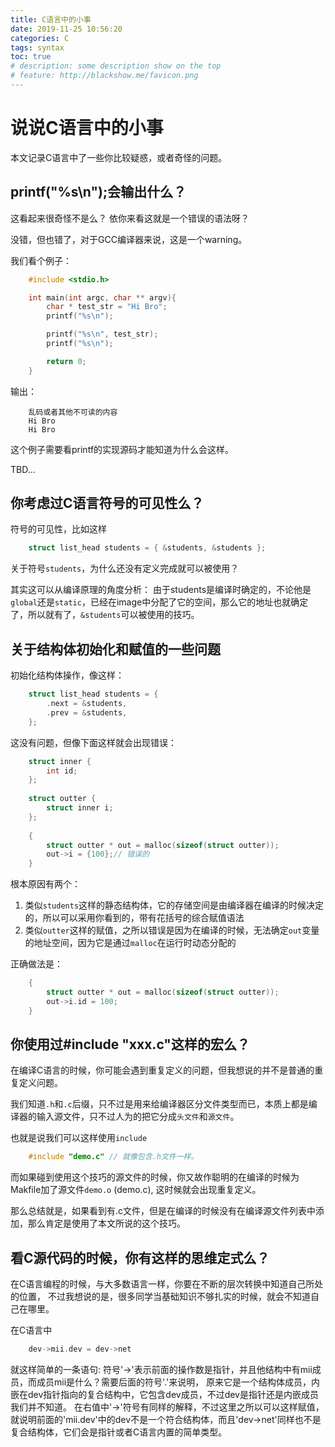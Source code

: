 ```yaml
---
title: C语言中的小事
date: 2019-11-25 10:56:20
categories: C
tags: syntax
toc: true
# description: some description show on the top
# feature: http://blackshow.me/favicon.png
---
```

# 说说C语言中的小事

本文记录C语言中了一些你比较疑惑，或者奇怪的问题。


## printf("%s\n");会输出什么？

这看起来很奇怪不是么？
依你来看这就是一个错误的语法呀？

没错，但也错了，对于GCC编译器来说，这是一个warning。

我们看个例子：
```C
    #include <stdio.h>

    int main(int argc, char ** argv){
        char * test_str = "Hi Bro";
        printf("%s\n");

        printf("%s\n", test_str);
        printf("%s\n");

        return 0;
    }
```

输出：
```text
    乱码或者其他不可读的内容
    Hi Bro
    Hi Bro
```
这个例子需要看printf的实现源码才能知道为什么会这样。

TBD...



## 你考虑过C语言符号的可见性么？

符号的可见性，比如这样
```C
    struct list_head students = { &students, &students };
```
关于符号`students`，为什么还没有定义完成就可以被使用？

其实这可以从编译原理的角度分析：
由于students是编译时确定的，不论他是`global`还是`static`，已经在image中分配了它的空间，那么它的地址也就确定了，所以就有了，`&students`可以被使用的技巧。



## 关于结构体初始化和赋值的一些问题

初始化结构体操作，像这样：
```C
    struct list_head students = {
        .next = &students,
        .prev = &students,
    };
```
这没有问题，但像下面这样就会出现错误：
```C
    struct inner {
        int id;
    };
    
    struct outter {
        struct inner i;
    };
    
    {
        struct outter * out = malloc(sizeof(struct outter));
        out->i = {100};// 错误的
    }
```
根本原因有两个：
1. 类似`students`这样的静态结构体，它的存储空间是由编译器在编译的时候决定的，所以可以采用你看到的，带有花括号的综合赋值语法
2. 类似`outter`这样的赋值，之所以错误是因为在编译的时候，无法确定`out`变量的地址空间，因为它是通过`malloc`在运行时动态分配的

正确做法是：
```C
    {
        struct outter * out = malloc(sizeof(struct outter));
        out->i.id = 100;
    }
```


## 你使用过#include "xxx.c"这样的宏么？

在编译C语言的时候，你可能会遇到重复定义的问题，但我想说的并不是普通的重复定义问题。

我们知道`.h`和`.c`后缀，只不过是用来给编译器区分文件类型而已，本质上都是编译器的输入源文件，只不过人为的把它分成`头文件`和`源文件`。

也就是说我们可以这样使用`include`
```C
    #include "demo.c" // 就像包含.h文件一样。
```
而如果碰到使用这个技巧的源文件的时候，你又故作聪明的在编译的时候为Makfile加了源文件`demo.o` (demo.c),
这时候就会出现重复定义。

那么总结就是，如果看到有.c文件，但是在编译的时候没有在编译源文件列表中添加，那么肯定是使用了本文所说的这个技巧。




## 看C源代码的时候，你有这样的思维定式么？

在C语言编程的时候，与大多数语言一样，你要在不断的层次转换中知道自己所处的位置，
不过我想说的是，很多同学当基础知识不够扎实的时候，就会不知道自己在哪里。

在C语言中
```C
    dev->mii.dev = dev->net
```
就这样简单的一条语句:
符号'->'表示前面的操作数是指针，并且他结构中有mii成员，而成员mii是什么？需要后面的符号'.'来说明，
原来它是一个结构体成员，内嵌在dev指针指向的复合结构中，它包含dev成员，不过dev是指针还是内嵌成员我们并不知道。
在右值中'->'符号有同样的解释，不过这里之所以可以这样赋值，就说明前面的'mii.dev'中的dev不是一个符合结构体，而且'dev->net'同样也不是复合结构体，它们会是指针或者C语言内置的简单类型。


